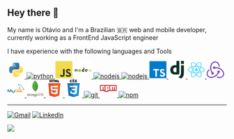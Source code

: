 ## Hey there 👋

My name is Otávio and I'm a Brazilian 🇧🇷 web and mobile developer, currently working as a FrontEnd JavaScript engineer

I have experience with the following languages and Tools

<div>
    <a href="https://www.python.org" target="_blank"> 
        <img src="https://raw.githubusercontent.com/devicons/devicon/master/icons/python/python-original.svg" alt="python" width="40" height="40"/> 
    </a> 
    <a href="https://angular.io/" target="_blank"> 
        <img src="https://angular.io/assets/images/logos/angular/angular.svg" alt="python" width="40" height="40"/> 
    </a> 
    <a href="https://developer.mozilla.org/en-US/docs/Web/JavaScript" target="_blank"> 
        <img src="https://raw.githubusercontent.com/devicons/devicon/master/icons/javascript/javascript-original.svg"alt="javascript" width="40" height="40"/> 
    </a>
    <a href="https://nodejs.org" target="_blank"> 
        <img src="https://raw.githubusercontent.com/devicons/devicon/master/icons/nodejs/nodejs-original-wordmark.svg"  alt="nodejs" width="40" height="40"/> 
    </a> 
        <a href="https://jquery.com/" target="_blank"> 
        <img src="https://www.kindpng.com/picc/m/445-4450254_jquery-logo-icon-svg-hd-png-download.png"  alt="nodejs" width="40" height="40"/> 
    </a> 
        <a href="https://ionicframework.com/" target="_blank"> 
        <img src="https://uxwing.com/wp-content/themes/uxwing/download/10-brands-and-social-media/ionic.png"  alt="nodejs" width="40" height="40"/> 
    </a> 
    <a href="https://www.typescriptlang.org/" target="_blank"> 
        <img src="https://raw.githubusercontent.com/devicons/devicon/master/icons/typescript/typescript-original.svg" alt="typescript" width="40" height="40"/> 
    </a>
    <a href="https://www.djangoproject.com/" target="_blank"> 
        <img src="https://raw.githubusercontent.com/devicons/devicon/master/icons/django/django-plain.svg" alt="django" width="40" height="40"/> 
    </a> 
    <a href="https://reactjs.org/" target="_blank"> 
        <img src="https://raw.githubusercontent.com/devicons/devicon/master/icons/react/react-original.svg" alt="reactjs" width="40" height="40"/> 
    </a> 
    <a href="https://redux.js.org/" target="_blank"> 
        <img src="https://raw.githubusercontent.com/devicons/devicon/master/icons/redux/redux-original.svg" alt="redux" width="40" height="40"/> 
    </a> 
    <a href="https://www.mysql.com/" target="_blank"> 
        <img src="https://raw.githubusercontent.com/devicons/devicon/master/icons/mysql/mysql-original-wordmark.svg" alt="mysql" width="40" height="40"/> 
    </a>
    <a href="https://www.mongodb.com/" target="_blank"> 
        <img src="https://raw.githubusercontent.com/devicons/devicon/master/icons/mongodb/mongodb-original-wordmark.svg" alt="mongodb" width="40" height="40"/> 
    </a>
    <a href="https://www.w3.org/html/" target="_blank"> 
        <img src="https://raw.githubusercontent.com/devicons/devicon/master/icons/html5/html5-original-wordmark.svg" alt="html5" width="40" height="40"/> 
    </a> 
    <a href="https://www.w3schools.com/css/" target="_blank"> 
        <img src="https://raw.githubusercontent.com/devicons/devicon/master/icons/css3/css3-original-wordmark.svg" alt="css3" width="40" height="40"/> 
    </a> 
    <a href="https://git-scm.com/" target="_blank"> 
        <img src="https://www.vectorlogo.zone/logos/git-scm/git-scm-icon.svg" alt="git" width="40" height="40"/> 
    </a>
    <a href="https://www.npmjs.com/" target="_blank"> 
        <img src="https://raw.githubusercontent.com/devicons/devicon/master/icons/npm/npm-original-wordmark.svg" alt="npm" width="40"  height="40"/> 
    </a>
    <a href=https://www.linux.org/" target="_blank"> 
        <img src="https://cdn.iconscout.com/icon/free/png-256/linux-3049927-2538320.png" alt="npm" width="40"  height="40"/> 
    </a>
</div>

---



[![Gmail](https://img.shields.io/badge/Gmail-D14836?style=for-the-badge&logo=gmail&logoColor=white)](mailto:daugusto.otavio@gmail.com?subject=Hi%20there,%20found%20your%20email%20on%20your%20github%20profile)
[![LinkedIn](https://img.shields.io/badge/LinkedIn-0077B5?style=for-the-badge&logo=linkedin&logoColor=white)](https://www.linkedin.com/in/ot%C3%A1vio-augusto-daros-324b92113?lipi=urn%3Ali%3Apage%3Ad_flagship3_profile_view_base_contact_details%3BqDYJrDw8TsSllGoCKfOraQ%3D%3D)
                                                                                                                          

 <div>
  <img height="180em" src="https://github-readme-stats.vercel.app/api?username=devota2508&show_icons=true&theme=midnight-purple&include_all_commits=true&count_private=true"/>
</div>
